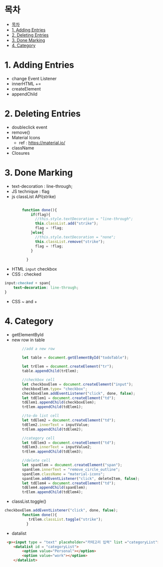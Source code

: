 # 목차

- [목차](#목차)
- [1. Adding Entries](#1-adding-entries)
- [2. Deleting Entries](#2-deleting-entries)
- [3. Done Marking](#3-done-marking)
- [4. Category](#4-category)

# 1. Adding Entries
- change Event Listener
- innerHTML +=
- createElement
- appendChild

# 2. Deleting Entries
- doubleclick event
- remove()
- Material Icons
  - ref : https://material.io/
- className
- Closures

# 3. Done Marking
- text-decoration : line-through;
- JS technique : flag
- js classList API(strike)

```javascript
  
        function done(){
            if(flag){
              //this.style.textDecoration = "line-through";
              this.classList.add("strike");
              flag = !flag;
            }else{
              //this.style.textDecoration = "none";
              this.classList.remove("strike");
              flag = !flag;
            }
            
          }
```

- HTML `input` checkbox
- CSS : checked
```css
input:checked + span{
    text-decoration: line-through;
}
```
- CSS ~ and +

# 4. Category
- getElementById
- new row in table
```javascript
        //add a new row
         
        let table = document.getElementById("todoTable");

        let trElem = document.createElement("tr");
        table.appendChild(trElem);

        //checkbox cell
        let checkboxElem = document.createElement("input");
        checkboxElem.type= "checkbox";
        checkboxElem.addEventListener("click", done, false);
        let tdElem1 = document.createElement("td");
        tdElem1.appendChild(checkboxElem);
        trElem.appendChild(tdElem1);

        //to-do list cell
        let tdElem2 = document.createElement("td");
        tdElem2.innerText = inputValue;
        trElem.appendChild(tdElem2);

        //category cell
        let tdElem3 = document.createElement("td");
        tdElem3.innerText = inputValue2;
        trElem.appendChild(tdElem3);

        //delete cell
        let spanElem = document.createElement("span");
        spanElem.innerText = "remove_circle_outline";
        spanElem.className = "material-icons";
        spanElem.addEventListener("click", deleteItem, false);
        let tdElem4 = document.createElement("td");
        tdElem4.appendChild(spanElem);
        trElem.appendChild(tdElem4);
```
- classList.toggle()
```javascript
checkboxElem.addEventListener("click", done, false);
        function done(){
           trElem.classList.toggle("strike");
          }
```
- datalist
```html
 <p><input type = "text" placeholder="카테고리 입력" list ="categoryList"><p>
    <datalist id = "categoryList">
        <option value="Personal"></option>
        <option value="work"></option>
    </datalist>
```